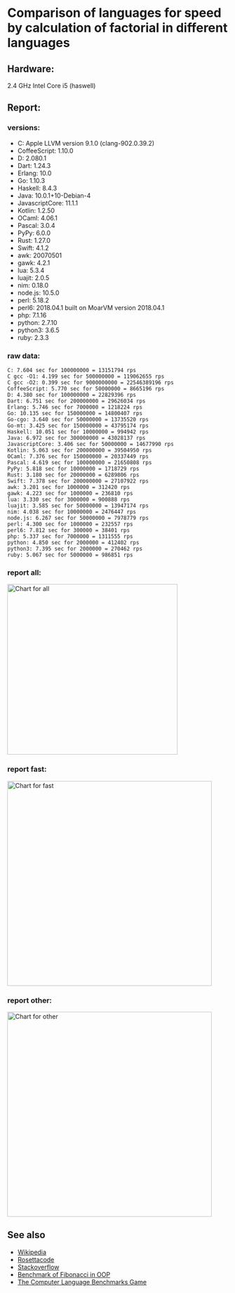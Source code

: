 Comparison of languages for speed by calculation of factorial in different languages
====================================================================================

Hardware:
---------
2.4 GHz Intel Core i5 (haswell)

Report:
-------
### versions:

  * C: Apple LLVM version 9.1.0 (clang-902.0.39.2)
  * CoffeeScript: 1.10.0
  * D: 2.080.1
  * Dart: 1.24.3
  * Erlang: 10.0
  * Go: 1.10.3
  * Haskell: 8.4.3
  * Java: 10.0.1+10-Debian-4
  * JavascriptCore: 11.1.1
  * Kotlin: 1.2.50
  * OCaml: 4.06.1
  * Pascal: 3.0.4
  * PyPy: 6.0.0
  * Rust: 1.27.0
  * Swift: 4.1.2
  * awk: 20070501
  * gawk: 4.2.1
  * lua: 5.3.4
  * luajit: 2.0.5
  * nim: 0.18.0
  * node.js: 10.5.0
  * perl: 5.18.2
  * perl6: 2018.04.1 built on MoarVM version 2018.04.1
  * php: 7.1.16
  * python: 2.7.10
  * python3: 3.6.5
  * ruby: 2.3.3


### raw data:

    C: 7.604 sec for 100000000 = 13151794 rps
    C gcc -O1: 4.199 sec for 500000000 = 119062655 rps
    C gcc -O2: 0.399 sec for 9000000000 = 22546389196 rps
    CoffeeScript: 5.770 sec for 50000000 = 8665196 rps
    D: 4.380 sec for 100000000 = 22829396 rps
    Dart: 6.751 sec for 200000000 = 29626034 rps
    Erlang: 5.746 sec for 7000000 = 1218224 rps
    Go: 10.135 sec for 150000000 = 14800407 rps
    Go-cgo: 3.640 sec for 50000000 = 13735520 rps
    Go-mt: 3.425 sec for 150000000 = 43795174 rps
    Haskell: 10.051 sec for 10000000 = 994942 rps
    Java: 6.972 sec for 300000000 = 43028137 rps
    JavascriptCore: 3.406 sec for 50000000 = 14677990 rps
    Kotlin: 5.063 sec for 200000000 = 39504950 rps
    OCaml: 7.376 sec for 150000000 = 20337449 rps
    Pascal: 4.619 sec for 100000000 = 21650808 rps
    PyPy: 5.818 sec for 10000000 = 1718729 rps
    Rust: 3.180 sec for 20000000 = 6289806 rps
    Swift: 7.378 sec for 200000000 = 27107922 rps
    awk: 3.201 sec for 1000000 = 312420 rps
    gawk: 4.223 sec for 1000000 = 236810 rps
    lua: 3.330 sec for 3000000 = 900888 rps
    luajit: 3.585 sec for 50000000 = 13947174 rps
    nim: 4.038 sec for 10000000 = 2476447 rps
    node.js: 6.267 sec for 50000000 = 7978779 rps
    perl: 4.300 sec for 1000000 = 232557 rps
    perl6: 7.812 sec for 300000 = 38401 rps
    php: 5.337 sec for 7000000 = 1311555 rps
    python: 4.850 sec for 2000000 = 412402 rps
    python3: 7.395 sec for 2000000 = 270462 rps
    ruby: 5.067 sec for 5000000 = 986851 rps


### report all:

<img alt="Chart for all" width="388" src="https://chart.googleapis.com/chart?cht=bhs&chs=582x515&chd=t%3A119062654%2C43795174%2C43028136%2C39504950%2C29626034%2C27107921%2C22829395%2C21650807%2C20337449%2C14800407%2C14677989%2C13947173%2C13735519%2C13151794%2C8665196%2C7978778%2C6289805%2C2476447%2C1718729%2C1311555%2C1218223%2C994942%2C986851%2C900888%2C412402%2C312420%2C270461%2C236810%2C232556&chco=4d89f9&chbh=12&chds=0,119062654.960045&chxt=x,y,r&chxl=1%3A%7Cperl%7Cgawk%7Cpython3%7Cawk%7Cpython%7Clua%7Cruby%7CHaskell%7CErlang%7Cphp%7CPyPy%7Cnim%7CRust%7Cnode.js%7CCoffeeScript%7CC%7CGo-cgo%7Cluajit%7CJavascriptCore%7CGo%7COCaml%7CPascal%7CD%7CSwift%7CDart%7CKotlin%7CJava%7CGo-mt%7CC%20gcc%20-O1%7C2%3A%7C232556%20rps%7C236810%20rps%7C270461%20rps%7C312420%20rps%7C412402%20rps%7C900888%20rps%7C986851%20rps%7C994942%20rps%7C1218223%20rps%7C1311555%20rps%7C1718729%20rps%7C2476447%20rps%7C6289805%20rps%7C7978778%20rps%7C8665196%20rps%7C13151794%20rps%7C13735519%20rps%7C13947173%20rps%7C14677989%20rps%7C14800407%20rps%7C20337449%20rps%7C21650807%20rps%7C22829395%20rps%7C27107921%20rps%7C29626034%20rps%7C39504950%20rps%7C43028136%20rps%7C43795174%20rps%7C119062654%20rps%7C0%3A%7C0%20%25%7C10%20%25%7C20%20%25%7C30%20%25%7C40%20%25%7C50%20%25%7C60%20%25%7C70%20%25%7C80%20%25%7C90%20%25%7C100%20%25">

### report fast:

<img alt="Chart for fast" width="466" src="https://chart.googleapis.com/chart?cht=bhs&chs=700x328&chd=t%3A119062654%2C43795174%2C43028136%2C39504950%2C29626034%2C27107921%2C22829395%2C21650807%2C20337449%2C14800407%2C14677989%2C13947173%2C13735519%2C13151794%2C8665196%2C7978778%2C6289805%2C2476447&chco=4d89f9&chbh=12&chds=0,119062654.960045&chxt=x,y,r&chxl=1%3A%7Cnim%7CRust%7Cnode.js%7CCoffeeScript%7CC%7CGo-cgo%7Cluajit%7CJavascriptCore%7CGo%7COCaml%7CPascal%7CD%7CSwift%7CDart%7CKotlin%7CJava%7CGo-mt%7CC%20gcc%20-O1%7C2%3A%7C2476447%20rps%7C6289805%20rps%7C7978778%20rps%7C8665196%20rps%7C13151794%20rps%7C13735519%20rps%7C13947173%20rps%7C14677989%20rps%7C14800407%20rps%7C20337449%20rps%7C21650807%20rps%7C22829395%20rps%7C27107921%20rps%7C29626034%20rps%7C39504950%20rps%7C43028136%20rps%7C43795174%20rps%7C119062654%20rps%7C0%3A%7C0%20%25%7C10%20%25%7C20%20%25%7C30%20%25%7C40%20%25%7C50%20%25%7C60%20%25%7C70%20%25%7C80%20%25%7C90%20%25%7C100%20%25">

### report other:

<img alt="Chart for other" width="466" src="https://chart.googleapis.com/chart?cht=bhs&chs=700x209&chd=t%3A1718729%2C1311555%2C1218223%2C994942%2C986851%2C900888%2C412402%2C312420%2C270461%2C236810%2C232556&chco=4d89f9&chbh=12&chds=0,1718729.2382879&chxt=x,y,r&chxl=1%3A%7Cperl%7Cgawk%7Cpython3%7Cawk%7Cpython%7Clua%7Cruby%7CHaskell%7CErlang%7Cphp%7CPyPy%7C2%3A%7C232556%20rps%7C236810%20rps%7C270461%20rps%7C312420%20rps%7C412402%20rps%7C900888%20rps%7C986851%20rps%7C994942%20rps%7C1218223%20rps%7C1311555%20rps%7C1718729%20rps%7C0%3A%7C0%20%25%7C10%20%25%7C20%20%25%7C30%20%25%7C40%20%25%7C50%20%25%7C60%20%25%7C70%20%25%7C80%20%25%7C90%20%25%7C100%20%25">



See also
--------

  * [Wikipedia](http://en.wikipedia.org/wiki/Factorial)
  * [Rosettacode](http://rosettacode.org/wiki/Factorial)
  * [Stackoverflow](http://stackoverflow.com/questions/23930/factorial-algorithms-in-different-languages)
  * [Benchmark of Fibonacci in OOP](https://github.com/Balancer/benchmarks-fib-obj)
  * [The Computer Language Benchmarks Game](http://benchmarksgame.alioth.debian.org)
